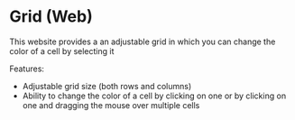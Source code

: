 # Grid (Web)

This website provides a an adjustable grid in which you can change the color of a cell by selecting it

Features:
- Adjustable grid size (both rows and columns)
- Ability to change the color of a cell by clicking on one or by clicking on one and dragging the mouse over multiple cells
